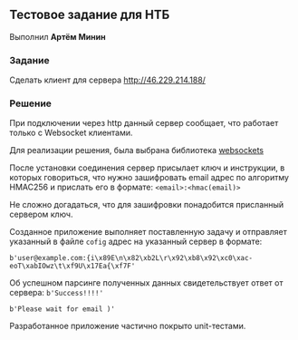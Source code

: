 ## Тестовое задание для НТБ
Выполнил **Артём Минин**
### Задание
Сделать клиент для сервера http://46.229.214.188/
### Решение
При подключении через http данный сервер сообщает, что работает только с Websocket клиентами.

Для реализации решения, была выбрана библиотека [websockets](https://websockets.readthedocs.io/en/stable/)

После установки соединения сервер присылает ключ и инструкции, в которых говориться, что нужно 
зашифровать email адрес по алгоритму HMAC256 и прислать его в формате: `<email>:<hmac(email)>`

Не сложно догадаться, что для зашифровки понадобится присланный сервером ключ.

Созданное приложение выполняет поставленную задачу и отправляет указанный в файле `cofig` адрес
на указанный сервер в формате:

`b'user@example.com:{i\x89E\n\x82\xb2L\r\x92\xb8\x92\xc0\xac-eoT\xabIOwz\t\xf9U\x17Ea{\xf7F'`

Об успешном парсинге полученных данных свидетельствует ответ от сервера: 
`b'Success!!!!'`

`b'Please wait for email )'`

Разработанное приложение частично покрыто unit-тестами.